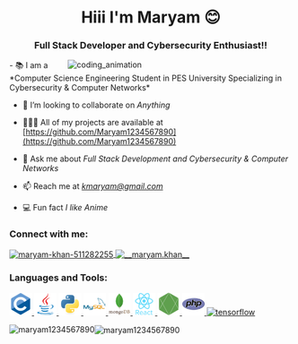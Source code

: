 <h1 align="center">Hiii I'm Maryam 😊</h1>
<h3 align="center">Full Stack Developer and Cybersecurity Enthusiast!!</h3>
<img align="right" alt="coding_animation" width="400" src="https://media.giphy.com/media/6ib6KPmkeAjDTxMxij/giphy.gif" />
- 📚 I am a *Computer Science Engineering Student in PES University Specializing in Cybersecurity & Computer Networks*

- 🤩 I’m looking to collaborate on *Anything*

- 👩🏻‍💻 All of my projects are available at [https://github.com/Maryam1234567890](https://github.com/Maryam1234567890)

- 🧐 Ask me about *Full Stack Development and Cybersecurity & Computer Networks*

- 📫 Reach me at *kmaryam@gmail.com*

- 💻 Fun fact *I like Anime*

<h3 align="left">Connect with me:</h3>
<p align="left">
  <a href="https://linkedin.com/in/maryam-khan-511282255" target="_blank">
    <img align="center" src="https://raw.githubusercontent.com/rahuldkjain/github-profile-readme-generator/master/src/images/icons/Social/linked-in-alt.svg" alt="maryam-khan-511282255" height="30" width="40" />
  </a>
  <a href="https://instagram.com/___maryam.khan___" target="_blank">
    <img align="center" src="https://raw.githubusercontent.com/rahuldkjain/github-profile-readme-generator/master/src/images/icons/Social/instagram.svg" alt="__maryam.khan__" height="30" width="40" />
  </a>
</p>

<h3 align="left">Languages and Tools:</h3>
<p align="left">
  <a href="https://www.cprogramming.com/" target="_blank" rel="noreferrer">
    <img src="https://raw.githubusercontent.com/devicons/devicon/master/icons/c/c-original.svg" alt="c" width="40" height="40"/>
  </a>
  <a href="https://www.java.com" target="_blank" rel="noreferrer">
    <img src="https://raw.githubusercontent.com/devicons/devicon/master/icons/java/java-original.svg" alt="java" width="40" height="40"/>
  </a>
  <a href="https://www.python.org" target="_blank" rel="noreferrer">
    <img src="https://raw.githubusercontent.com/devicons/devicon/master/icons/python/python-original.svg" alt="python" width="40" height="40"/>
  </a>
  <a href="https://www.mysql.com/" target="_blank" rel="noreferrer">
    <img src="https://raw.githubusercontent.com/devicons/devicon/master/icons/mysql/mysql-original-wordmark.svg" alt="mysql" width="40" height="40"/>
  </a>
  <a href="https://www.mongodb.com/" target="_blank" rel="noreferrer">
    <img src="https://raw.githubusercontent.com/devicons/devicon/master/icons/mongodb/mongodb-original-wordmark.svg" alt="mongodb" width="40" height="40"/>
  </a>
  <a href="https://reactjs.org/" target="_blank" rel="noreferrer">
    <img src="https://raw.githubusercontent.com/devicons/devicon/master/icons/react/react-original-wordmark.svg" alt="react" width="40" height="40"/>
  </a>
  <a href="https://nodejs.org/" target="_blank" rel="noreferrer">
    <img src="https://raw.githubusercontent.com/devicons/devicon/master/icons/nodejs/nodejs-plain.svg" alt="node" width="40" height="40"/>
  </a>
  <a href="https://www.php.net/" target="_blank" rel="noreferrer">
    <img src="https://raw.githubusercontent.com/devicons/devicon/master/icons/php/php-original.svg" alt="php" width="40" height="40"/>
  </a>
  <a href="https://www.tensorflow.org" target="_blank" rel="noreferrer">
    <img src="https://www.vectorlogo.zone/logos/tensorflow/tensorflow-icon.svg" alt="tensorflow" width="40" height="40"/>
  </a>
 
</p>

<p>
  <img align="left" src="https://github-readme-stats.vercel.app/api/top-langs/?username=maryam1234567890&show_icons=true&locale=en&layout=compact" alt="maryam1234567890" />
</p>

<p>
  <img align="center" src="https://github-readme-stats.vercel.app/api/?username=maryam1234567890&show_icons=true&locale=en" alt="maryam1234567890" />
</p>


